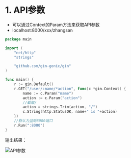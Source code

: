 # 1. API参数

- 可以通过Context的Param方法来获取API参数
- localhost:8000/xxx/zhangsan

```go
package main

import (
    "net/http"
    "strings"

    "github.com/gin-gonic/gin"
)

func main() {
    r := gin.Default()
    r.GET("/user/:name/*action", func(c *gin.Context) {
        name := c.Param("name")
        action := c.Param("action")
        //截取/
        action = strings.Trim(action, "/")
        c.String(http.StatusOK, name+" is "+action)
    })
    //默认为监听8080端口
    r.Run(":8000")
}
```

输出结果：

![API参数](https://mc.wsh-study.com/mkdocs/API参数/1.png)
